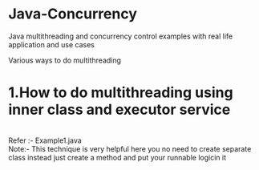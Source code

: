 # Java-Concurrency
Java multithreading and concurrency control examples with real life application and use cases

Various ways to do multithreading

# 1.How to do multithreading using inner class and executor service

   </br>Refer :- Example1.java 
   </br>Note:- This technique is very helpful here you no need to create separate class instead just create a method and put your runnable logicin it
  
